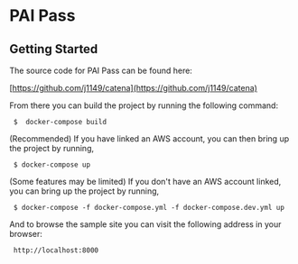 # PAI Pass

## Getting Started


The source code for PAI Pass can be found here:

[https://github.com/j1149/catena](https://github.com/j1149/catena)


From there you can build the project by running the following command:

```
 $  docker-compose build
```

(Recommended) If you have linked an AWS account, you can then bring up the project by running,

```
 $ docker-compose up 
```

(Some features may be limited) If you don't have an AWS account linked,  you can bring up the project by running,

```
 $ docker-compose -f docker-compose.yml -f docker-compose.dev.yml up 
```

And to browse the sample site you can visit the following address in your browser:

```
 http://localhost:8000
```

